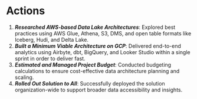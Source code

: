 # Actions

1. ***Researched AWS-based Data Lake Architectures***: Explored best practices using AWS Glue, Athena, S3, DMS, and open table formats like Iceberg, Hudi, and Delta Lake.
2. ***Built a Minimum Viable Architecture on GCP***: Delivered end-to-end analytics using Airbyte, dbt, BigQuery, and Looker Studio within a single sprint in order to deliver fast.
3. ***Estimated and Managed Project Budget***: Conducted budgeting calculations to ensure cost-effective data architecture planning and scaling.
4. ***Rolled Out Solution to All***: Successfully deployed the solution organization-wide to support broader data accessibility and insights.